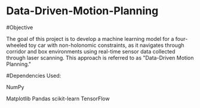 # Data-Driven-Motion-Planning

#Objective

The goal of this project is to develop a machine learning model for a four-wheeled toy car with non-holonomic constraints, as it navigates through corridor and box environments using real-time sensor data collected through laser scanning. This approach is referred to as "Data-Driven Motion Planning."

#Dependencies Used:

NumPy

Matplotlib
Pandas
scikit-learn
TensorFlow
